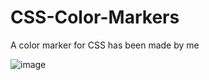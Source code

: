 # CSS-Color-Markers
A color marker for CSS has been made by me

![image](https://user-images.githubusercontent.com/126266744/232250987-937686d2-48dc-4395-83d0-95e0eb44c704.png)
